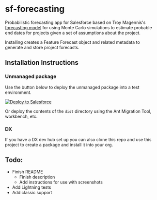 # sf-forecasting

Probabilistic forecasting app for Salesforce based on Troy Magennis's [forecasting model](http://focusedobjective.com/category/forecasting/) for using Monte Carlo simulations to estimate probable end dates for projects given a set of assumptions about the project.

Installing creates a Feature Forecast object and related metadata to generate and store project forecasts.

## Installation Instructions

### Unmanaged package

Use the button below to deploy the unmanaged package into a test environment.

<a href="https://githubsfdeploy.herokuapp.com">
  <img alt="Deploy to Salesforce"
       src="https://raw.githubusercontent.com/afawcett/githubsfdeploy/master/deploy.png">
</a>

Or deploy the contents of the `dist` directory using the Ant Migration Tool, workbench, etc.

### DX

If you have a DX dev hub set up you can also clone this repo and use this project to create a package and install it into your org.

## Todo:

- Finish README
  - Finish description
  - Add instructions for use with screenshots
- Add Lightning tests
- Add classic support
